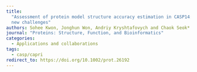 ```yaml
---
title:
  "Assessment of protein model structure accuracy estimation in CASP14: Old and
  new challenges"
authors: Sohee Kwon, Jonghun Won, Andriy Kryshtafovych and Chaok Seok*
journal: "Proteins: Structure, Function, and Bioinformatics"
categories:
  - Applications and collaborations
tags:
  - casp/capri
redirect_to: https://doi.org/10.1002/prot.26192
---
```

